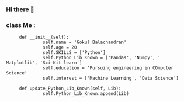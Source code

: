 ### Hi there 👋

<!--
**kpbgokul/kpbgokul** is a ✨ _special_ ✨ repository because its `README.md` (this file) appears on your GitHub profile.

Here are some ideas to get you started:

- 🔭 I’m currently working on ...
- 🌱 I’m currently learning ...
- 👯 I’m looking to collaborate on ...
- 🤔 I’m looking for help with ...
- 💬 Ask me about ...
- 📫 How to reach me: ...
- 😄 Pronouns: ...
- ⚡ Fun fact: ...
-->


### class Me :
         
         def __init__(self):
                  self.name = 'Gokul Balachandran'
                  self.age = 20
                  self.SKILLS = ['Python']
                  self.Python_Lib_Known = ['Pandas', 'Numpy', ' Matplotlib', 'Sci-Kit learn']
                  self.education = 'Pursuing engineering in COmputer Science'
                  self.interest = ['Machine Learning', 'Data Science']
                  
         def update_Python_Lib_Known(self, Lib):
                  self.Python_Lib_Known.append(Lib)
                  
         
